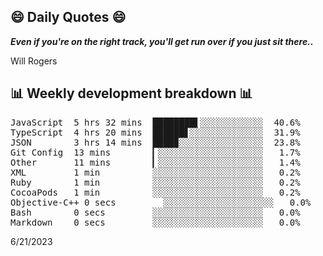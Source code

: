 ## 😄 Daily Quotes 😄

_**Even if you're on the right track, you'll get run over if you just sit there..**_

Will Rogers



## 📊 Weekly development breakdown 📊

<pre>JavaScript  5 hrs 32 mins  ████████▌░░░░░░░░░░░░  40.6%
TypeScript  4 hrs 20 mins  ██████▋░░░░░░░░░░░░░░  31.9%
JSON        3 hrs 14 mins  ████▉░░░░░░░░░░░░░░░░  23.8%
Git Config  13 mins        ▎░░░░░░░░░░░░░░░░░░░░   1.7%
Other       11 mins        ▎░░░░░░░░░░░░░░░░░░░░   1.4%
XML         1 min          ░░░░░░░░░░░░░░░░░░░░░   0.2%
Ruby        1 min          ░░░░░░░░░░░░░░░░░░░░░   0.2%
CocoaPods   1 min          ░░░░░░░░░░░░░░░░░░░░░   0.2%
Objective-C++ 0 secs         ░░░░░░░░░░░░░░░░░░░░░   0.0%
Bash        0 secs         ░░░░░░░░░░░░░░░░░░░░░   0.0%
Markdown    0 secs         ░░░░░░░░░░░░░░░░░░░░░   0.0%</pre>

6/21/2023